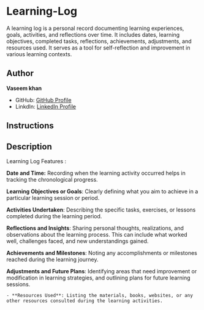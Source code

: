 # Learning-Log
A learning log is a personal record documenting learning experiences, goals, activities, and reflections over time. It includes dates, learning objectives, completed tasks, reflections, achievements, adjustments, and resources used. It serves as a tool for self-reflection and improvement in various learning contexts.

## Author 

**Vaseem khan**

- GitHub: [GitHub Profile](https://github.com/vaseemsworld)
- LinkdIn: [LinkedIn Profile](https://www.linkedin.com/in/vasim-khan-8740182b7/)

## Instructions

## Description
  Learning Log Features : 
 
  **Date and Time:** Recording when the learning activity occurred helps in tracking the chronological progress.
 
  **Learning Objectives or Goals**: Clearly defining what you aim to achieve in a particular learning session or period.

  **Activities Undertaken**: Describing the specific tasks, exercises, or lessons completed during the learning period.

  **Reflections and Insights**: Sharing personal thoughts, realizations, and observations about the learning process. This can include what worked well, challenges faced, and new understandings gained.

  **Achievements and Milestones**: Noting any accomplishments or milestones reached during the learning journey.

  **Adjustments and Future Plans**: Identifying areas that need improvement or modification in learning strategies, and outlining plans for future learning sessions.

    - **Resources Used**: Listing the materials, books, websites, or any other resources consulted during the learning activities.

    
